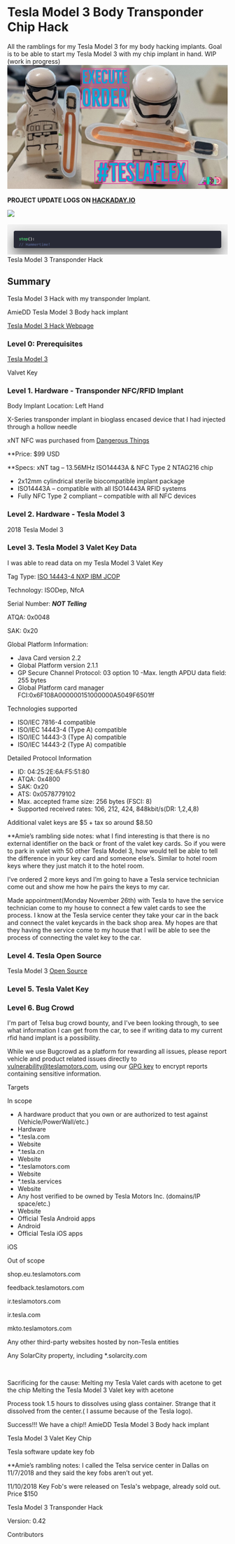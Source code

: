 # Tesla Model 3 Body Transponder Chip Hack
All the ramblings for my Tesla Model 3 for my body hacking implants. Goal is to be able to start my Tesla Model 3 with my chip implant in hand. WIP (work in progress)
![Tesla Bio Implant](https://github.com/AmieDD/TeslaModel3Hack/blob/master/Photo_Logs/TeslaFlex_Implant.jpg)


**PROJECT UPDATE LOGS ON [HACKADAY.IO](https://hackaday.io/project/162200-bio-implant-chip-tesla-model-3-hack)**

[![](http://img.youtube.com/vi/GznE6tonlYU/0.jpg)](http://www.youtube.com/watch?v=GznE6tonlYU "Tesla Model 3 Chip Implant")

![dev jokes](https://github.com/AmieDD/TeslaModel3Hack/blob/master/codecomments.png)
Tesla Model 3 Transponder Hack

## Summary
Tesla Model 3 Hack with my transponder Implant.

AmieDD Tesla Model 3 Body hack implant

[Tesla Model 3 Hack Webpage](http://amiedd.github.io/TeslaModel3Hack/)

### Level 0: Prerequisites
[Tesla Model 3](https://www.tesla.com/referral/amie68637)

Valvet Key

### Level 1. Hardware - Transponder NFC/RFID Implant
Body Implant Location: Left Hand

X-Series transponder implant in bioglass encased device that I had injected through a hollow needle

xNT NFC was purchased from [Dangerous Things](https://dangerousthings.com/shop/xnti/)

**Price: $99 USD

**Specs: xNT tag – 13.56MHz ISO14443A & NFC Type 2 NTAG216 chip

- 2x12mm cylindrical sterile biocompatible implant package
- ISO14443A – compatible with all ISO14443A RFID systems
- Fully NFC Type 2 compliant – compatible with all NFC devices

### Level 2. Hardware - Tesla Model 3
2018 Tesla Model 3

### Level 3. Tesla Model 3 Valet Key Data
I was able to read data on my Tesla Model 3 Valet Key

Tag Type: [ISO 14443-4 NXP IBM JCOP](http://nfc-tools.org/index.php/ISO14443A)

Technology: ISODep, NfcA

Serial Number: ***NOT Telling***

ATQA: 0x0048

SAK: 0x20

Global Platform Information:

- Java Card version 2.2
- Global Platform version 2.1.1
- GP Secure Channel Protocol: 03 option 10
-Max. length APDU data field: 255 bytes
- Global Platform card manager FCI:0x6F108A000000151000000A5049F6501ff

Technologies supported

- ISO/IEC 7816-4 compatible
- ISO/IEC 14443-4 (Type A) compatible
- ISO/IEC 14443-3 (Type A) compatible
- ISO/IEC 14443-2 (Type A) compatible

Detailed Protocol Information

- ID: 04:25:2E:6A:F5:51:80
- ATQA: 0x4800
- SAK: 0x20
- ATS: 0x0578779102
- Max. accepted frame size: 256 bytes (FSCI: 8)
- Supported received rates: 106, 212, 424, 848kbit/s(DR: 1,2,4,8)

Additional valet keys are $5 + tax so around $8.50

**Amie’s rambling side notes: what I find interesting is that there is no external identifier on the back or front of the valet key cards. So if you were to park in valet with 50 other Tesla Model 3, how would tell be able to tell the difference in your key card and someone else’s. Similar to hotel room keys where they just match it to the hotel room.

I’ve ordered 2 more keys and I’m going to have a Tesla service technician come out and show me how he pairs the keys to my car.





Made appointment(Monday November 26th) with Tesla to have the service technician come to my house to connect a few valet cards to see the process. I know at the Tesla service center they take your car in the back and connect the valet keycards in the back shop area. My hopes are that they having the service come to my house that I will be able to see the process of connecting the valet key to the car.

### Level 4. Tesla Open Source
Tesla Model 3 [Open Source](https://www.tesla.com/about/legal#opensource)

### Level 5. Tesla Valet Key

### Level 6. Bug Crowd
I'm part of Telsa bug crowd bounty, and I've been looking through, to see what information I can get from the car, to see if writing data to my current rfid hand implant is a possibility.

While we use Bugcrowd as a platform for rewarding all issues, please report vehicle and product related issues directly to vulnerability@teslamotors.com, using our [GPG key](https://www.tesla.com/sites/default/files/downloads/teslavulnerabilitypgp.asc) to encrypt reports containing sensitive information.

Targets

In scope

- A hardware product that you own or are authorized to test against (Vehicle/PowerWall/etc.)
- Hardware
- *.tesla.com
- Website
- *.tesla.cn
- Website
- *.teslamotors.com
- Website
- *.tesla.services
- Website
- Any host verified to be owned by Tesla Motors Inc. (domains/IP space/etc.)
- Website
- Official Tesla Android apps
- Android
- Official Tesla iOS apps

iOS

Out of scope

shop.eu.teslamotors.com

feedback.teslamotors.com

ir.teslamotors.com

ir.tesla.com

mkto.teslamotors.com

Any other third-party websites hosted by non-Tesla entities

Any SolarCity property, including *.solarcity.com

 

Sacrificing for the cause: Melting my Tesla Valet cards with acetone to get the chip
Melting the Tesla Model 3 Valet key with acetone





Process took 1.5 hours to dissolves using glass container. Strange that it dissolved from the center.( I assume because of the Tesla logo).

Success!!! We have a chip!!
AmieDD Tesla Model 3 Body hack implant

Tesla Model 3 Valet Key Chip

Tesla software update key fob


**Amie’s rambling notes: I called the Telsa service center in Dallas on 11/7/2018 and they said the key fobs aren’t out yet. 

11/10/2018 Key Fob's were released on Tesla's webpage, already sold out. Price $150


Tesla Model 3 Transponder Hack

Version: 0.42


 
Contributors



